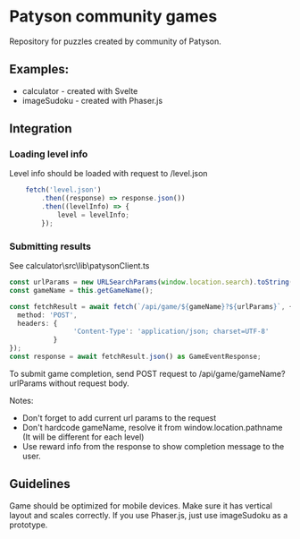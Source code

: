 # Patyson community games

Repository for puzzles created by community of Patyson.

## Examples:

- calculator - created with Svelte
- imageSudoku - created with Phaser.js

## Integration

### Loading level info

Level info should be loaded with request to /level.json

```typescript
    fetch('level.json')
        .then((response) => response.json())
        .then((levelInfo) => {
            level = levelInfo;
        });
```

### Submitting results

See calculator\src\lib\patysonClient.ts

```typescript
const urlParams = new URLSearchParams(window.location.search).toString()
const gameName = this.getGameName();

const fetchResult = await fetch(`/api/game/${gameName}?${urlParams}`, {
  method: 'POST',
  headers: {
                'Content-Type': 'application/json; charset=UTF-8'
           }
});
const response = await fetchResult.json() as GameEventResponse;
```
To submit game completion, send POST request to /api/game/gameName?urlParams without request body.

Notes:
- Don't forget to add current url params to the request
- Don't hardcode gameName, resolve it from window.location.pathname (It will be different for each level)
- Use reward info from the response to show completion message to the user.

## Guidelines

Game should be optimized for mobile devices. Make sure it has vertical layout and scales correctly.
If you use Phaser.js, just use imageSudoku as a prototype.
